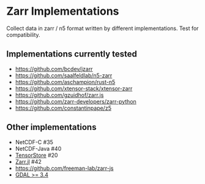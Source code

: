 # Zarr Implementations

Collect data in zarr / n5 format written by different implementations.
Test for compatibility.

## Implementations currently tested


* https://github.com/bcdev/jzarr
* https://github.com/saalfeldlab/n5-zarr
* https://github.com/aschampion/rust-n5
* https://github.com/xtensor-stack/xtensor-zarr
* https://github.com/gzuidhof/zarr.js
* https://github.com/zarr-developers/zarr-python
* https://github.com/constantinpape/z5


## Other implementations

* NetCDF-C #35
* NetCDF-Java #40
* [TensorStore](https://google.github.io/tensorstore/driver/zarr/index.html) #20
* [Zarr.jl](https://github.com/meggart/Zarr.jl) #42
* https://github.com/freeman-lab/zarr-js
* [GDAL >= 3.4](https://gdal.org/drivers/raster/zarr.html)
